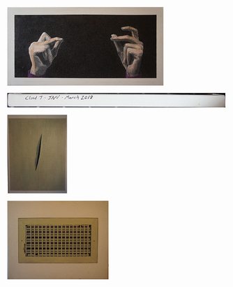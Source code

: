 [![cloud7](thumbs/cloud7.gif)](fullPics/cloud7.JPG)

![cloud7Text](thumbs/cloud7Text.gif)

[![fontana](thumbs/fontana.gif)](fullPics/fontana.JPG)

[![vent](thumbs/vent.gif)](fullPics/vent.JPG)

